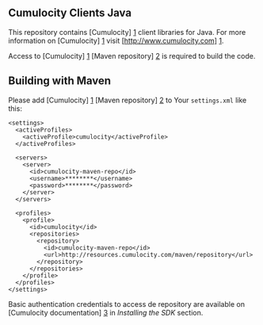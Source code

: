 Cumulocity Clients Java
---------------

This repository contains [Cumulocity] [1] client libraries for Java. For more information on [Cumulocity] [1] visit [http://www.cumulocity.com] [1].

Access to [Cumulocity] [1] [Maven repository] [2] is required to build the code.


Building with Maven
---------------

Please add [Cumulocity] [1] [Maven repository] [2] to Your `settings.xml` like this:

    <settings>
      <activeProfiles>
        <activeProfile>cumulocity</activeProfile>
      </activeProfiles>

      <servers>
        <server>
          <id>cumulocity-maven-repo</id>
          <username>********</username>
          <password>********</password>
        </server>
      </servers>

      <profiles>
        <profile>
          <id>cumulocity</id>
          <repositories>
            <repository>
              <id>cumulocity-maven-repo</id>
              <url>http://resources.cumulocity.com/maven/repository</url>
            </repository>
          </repositories>
        </profile>
      </profiles>
    </settings>

Basic authentication credentials to access de repository are available on [Cumulocity documentation] [3] in _Installing the SDK_ section.

  [1]: http://www.cumulocity.com
  [2]: http://maven.apache.org/
  [3]: https://www.cumulocity.com/guides

